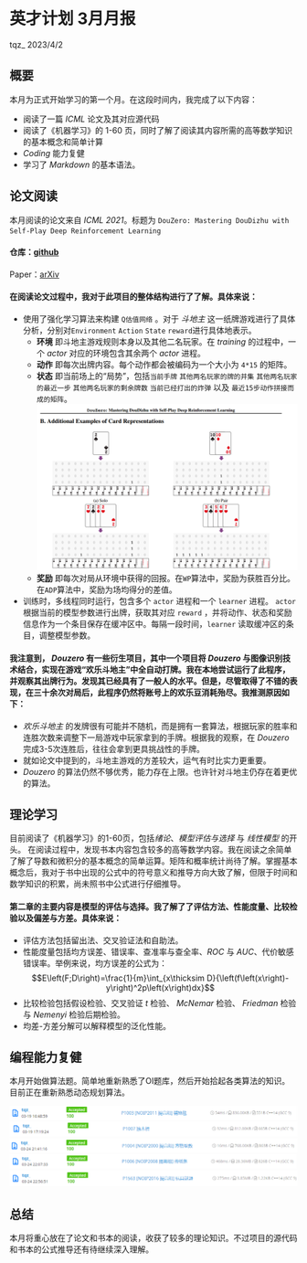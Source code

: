 # **英才计划 3月月报**
tqz_ 2023/4/2
## **概要**
本月为正式开始学习的第一个月。在这段时间内，我完成了以下内容：
- 阅读了一篇 *ICML* 论文及其对应源代码
- 阅读了《机器学习》的 1-60 页，同时了解了阅读其内容所需的高等数学知识的基本概念和简单计算
-  *Coding* 能力复健
-  学习了 *Markdown* 的基本语法。
## **论文阅读**
本月阅读的论文来自 *ICML 2021*。标题为 `DouZero: Mastering DouDizhu with Self-Play Deep Reinforcement Learning`
#### 仓库：[github](https://github.com/kwai/DouZero)
Paper：[arXiv](https://arxiv.org/abs/2106.06135)
#### 在阅读论文过程中，我对于此项目的整体结构进行了了解。具体来说：
- 使用了强化学习算法来构建 `Q估值网络` 。对于 *斗地主* 这一纸牌游戏进行了具体分析，分别对`Environment` `Action` `State` `reward`进行具体地表示。
  - **环境** 即斗地主游戏规则本身以及其他二名玩家。在 *training* 的过程中，一个 *actor* 对应的环境包含其余两个 *actor* 进程。
  - **动作** 即每次出牌内容。每个动作都会被编码为一个大小为 `4*15` 的矩阵。
  - **状态** 即当前场上的“局势”，包括`当前手牌` `其他两名玩家的牌的并集` `其他两名玩家的最近一步` `其他两名玩家的剩余牌数` `当前已经打出的炸弹` 以及 `最近15步动作拼接而成的矩阵`。![Alt text](img-3/img1.png)
  - **奖励** 即每次对局从环境中获得的回报。在`WP`算法中，奖励为获胜百分比。在`ADP`算法中，奖励为场均得分的差值。
- 训练时，多线程同时运行，包含多个 `actor` 进程和一个 `learner` 进程。 `actor` 根据当前的模型参数进行出牌，获取其对应 `reward` ，并将动作、状态和奖励信息作为一个条目保存在缓冲区中。每隔一段时间，`learner` 读取缓冲区的条目，调整模型参数。
#### 我注意到， *Douzero* 有一些衍生项目，其中一个项目将 *Douzero* 与图像识别技术结合，实现在游戏“欢乐斗地主”中全自动打牌。我在本地尝试运行了此程序，并观察其出牌行为。发现其已经具有了一般人的水平。但是，尽管取得了不错的表现，在三十余次对局后，此程序仍然将账号上的欢乐豆消耗殆尽。我推测原因如下：
- *欢乐斗地主* 的发牌很有可能并不随机，而是拥有一套算法，根据玩家的胜率和连胜次数来调整下一局游戏中玩家拿到的手牌。根据我的观察，在 *Douzero* 完成3-5次连胜后，往往会拿到更具挑战性的手牌。
- 就如论文中提到的，斗地主游戏的方差较大，运气有时比实力更重要。
- *Douzero* 的算法仍然不够优秀，能力存在上限。也许针对斗地主仍存在着更优的算法。
## **理论学习**
目前阅读了《机器学习》的1-60页，包括*绪论*、*模型评估与选择* 与 *线性模型* 的开头。
在阅读过程中，发现书本内容包含较多的高等数学内容。我在阅读之余简单了解了导数和微积分的基本概念的简单运算。矩阵和概率统计尚待了解。掌握基本概念后，我对于书中出现的公式中的符号意义和推导方向大致了解，但限于时间和数学知识的积累，尚未照书中公式进行仔细推导。
#### 第二章的主要内容是模型的评估与选择。我了解了了评估方法、性能度量、比较检验以及偏差与方差。具体来说：
- 评估方法包括留出法、交叉验证法和自助法。
- 性能度量包括均方误差、错误率、查准率与查全率、*ROC* 与 *AUC*、代价敏感错误率。举例来说，均方误差的公式为：
$$E\left(F;D\right)=\frac{1}{m}\int_{x\thicksim D}{\left(f\left(x\right)-y\right)^2p\left(x\right)dx}$$
- 比较检验包括假设检验、交叉验证 *t* 检验、 *McNemar* 检验、 *Friedman* 检验与 *Nemenyi* 检验后期检验。
- 均差-方差分解可以解释模型的泛化性能。
## **编程能力复健**
本月开始做算法题。简单地重新熟悉了OI题库，然后开始拾起各类算法的知识。目前正在重新熟悉动态规划算法。

![Alt text](img-3/img2.png) ![Alt text](img-3/img3.png) ![Alt text](img-3/img4.png) ![Alt text](img-3/img5.png) ![Alt text](img-3/img6.png)
## **总结**
本月将重心放在了论文和书本的阅读，收获了较多的理论知识。不过项目的源代码和书本的公式推导还有待继续深入理解。
